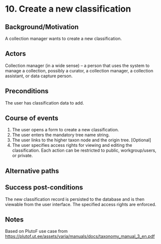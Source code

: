 # 10. Create a new classification

## Background/Motivation
A collection manager wants to create a new classification.

## Actors
Collection manager (in a wide sense) – a person that uses the system to manage a collection, possibly a curator, a collection manager, a collection assistant, or data capture person.

## Preconditions
The user has classification data to add.

## Course of events
  1. The user opens a form to create a new classification.
  2. The user enters the mandatory tree name string.
  3. The user links to the higher taxon node and the origin tree. [Optional]
  4. The user specifies access rights for viewing and editing the classification. Each action can be restricted to public, workgroup/users, or private.

## Alternative paths

## Success post-conditions
The new classification record is persisted to the database and is then viewable from the user interface. The specified access rights are enforced.

## Notes
Based on PlutoF use case from https://plutof.ut.ee/assets/varia/manuals/docs/taxonomy_manual_3_en.pdf
